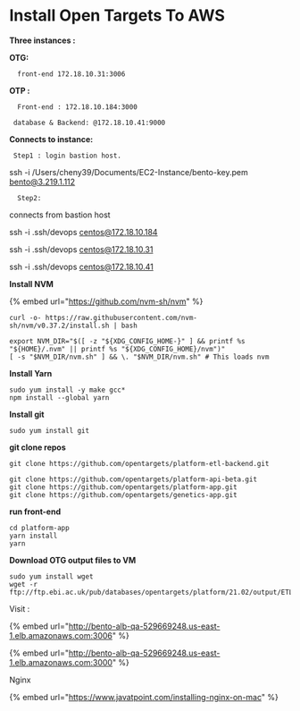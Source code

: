 # Install Open Targets To AWS

**Three instances :**

**OTG:**  

      front-end 172.18.10.31:3006

**OTP :** 

      Front-end : 172.18.10.184:3000

     database & Backend: @172.18.10.41:9000

**Connects to instance:**

     Step1 : login bastion host. 

ssh -i  /Users/cheny39/Documents/EC2-Instance/bento-key.pem bento@3.219.1.112

      Step2:   
connects from  bastion host

ssh -i .ssh/devops centos@172.18.10.184

ssh -i .ssh/devops centos@172.18.10.31

ssh -i .ssh/devops centos@172.18.10.41



**Install NVM**

{% embed url="https://github.com/nvm-sh/nvm" %}



```text
curl -o- https://raw.githubusercontent.com/nvm-sh/nvm/v0.37.2/install.sh | bash
```



```text
export NVM_DIR="$([ -z "${XDG_CONFIG_HOME-}" ] && printf %s "${HOME}/.nvm" || printf %s "${XDG_CONFIG_HOME}/nvm")"
[ -s "$NVM_DIR/nvm.sh" ] && \. "$NVM_DIR/nvm.sh" # This loads nvm
```





**Install Yarn**

```text
sudo yum install -y make gcc*
npm install --global yarn
```

**Install git**

```text
sudo yum install git
```



**git clone repos**

```text
git clone https://github.com/opentargets/platform-etl-backend.git
```

```text
git clone https://github.com/opentargets/platform-api-beta.git
git clone https://github.com/opentargets/platform-app.git
git clone https://github.com/opentargets/genetics-app.git
```

**run front-end**

```text
cd platform-app
yarn install
yarn
```

**Download OTG output files to VM**

```text
sudo yum install wget
wget -r ftp://ftp.ebi.ac.uk/pub/databases/opentargets/platform/21.02/output/ETL/

```

Visit :

{% embed url="http://bento-alb-qa-529669248.us-east-1.elb.amazonaws.com:3006" %}

{% embed url="http://bento-alb-qa-529669248.us-east-1.elb.amazonaws.com:3000" %}

Nginx 

{% embed url="https://www.javatpoint.com/installing-nginx-on-mac" %}



